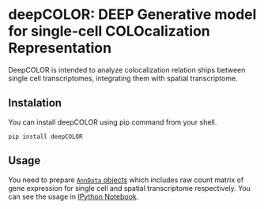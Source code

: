 # deepCOLOR: DEEP Generative model for single-cell COLOcalization Representation
DeepCOLOR is intended to analyze colocalization relation ships between single cell transcriptomes, integrating them with spatial transcriptome.

## Instalation
You can install deepCOLOR using pip command from your shell.
```shell
pip install deepCOLOR
```

## Usage
You need to prepare [`AnnData` objects](https://anndata.readthedocs.io/en/latest/) which includes raw count matrix of gene expression for single cell and spatial transcriptome respectively. You can see the usage in [IPython Notebook](tutorial/deepcolor_tutorial.ipynb).